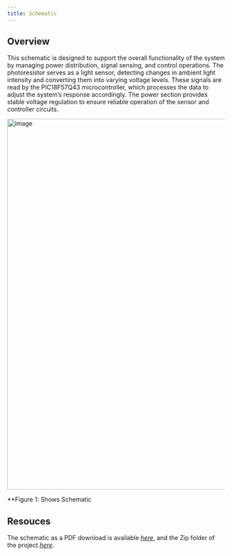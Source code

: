 ```yaml
---
title: Schematic
---
```


## Overview

This schematic is designed to support the overall functionality of the system by managing power distribution, signal sensing, and control operations. The photoresistor serves as a light sensor, detecting changes in ambient light intensity and converting them into varying voltage levels. These signals are read by the PIC18F57Q43 microcontroller, which processes the data to adjust the system’s response accordingly. The power section provides stable voltage regulation to ensure reliable operation of the sensor and controller circuits.


<img width="1262" height="860" alt="image" src="https://github.com/user-attachments/assets/ff052b91-0698-4d12-98f9-1728adf37550" />


**Figure 1: Shows Schematic


## Resouces

The schematic as a PDF download is available [*here*](https://github.com/dcalde11/dcalde11.github.io/blob/main/docs/04-Schematic/voltage_regulator.pdf),  and the Zip folder of the project [*here*](https://github.com/dcalde11/dcalde11.github.io/blob/main/voltage_regulatorSubsection.zip).
